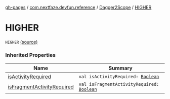[gh-pages](../../index.md) / [com.nextfaze.devfun.reference](../index.md) / [Dagger2Scope](index.md) / [HIGHER](./-h-i-g-h-e-r.md)

# HIGHER

`HIGHER` [(source)](https://github.com/NextFaze/dev-fun/tree/master/devfun-annotations/src/main/java/com/nextfaze/devfun/reference/Dagger2Component.kt#L23)

### Inherited Properties

| Name | Summary |
|---|---|
| [isActivityRequired](is-activity-required.md) | `val isActivityRequired: `[`Boolean`](https://kotlinlang.org/api/latest/jvm/stdlib/kotlin/-boolean/index.html) |
| [isFragmentActivityRequired](is-fragment-activity-required.md) | `val isFragmentActivityRequired: `[`Boolean`](https://kotlinlang.org/api/latest/jvm/stdlib/kotlin/-boolean/index.html) |
